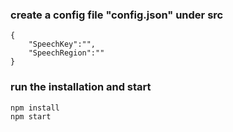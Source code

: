 ### create a config file "config.json" under src
```
{
    "SpeechKey":"",
    "SpeechRegion":""
}
```

### run the installation and start
```
npm install
npm start
```
